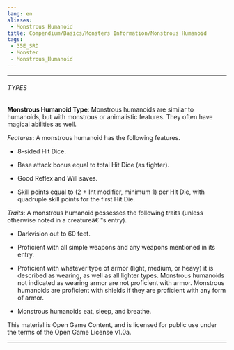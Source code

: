 ```yaml
---
lang: en
aliases:
 - Monstrous Humanoid
title: Compendium/Basics/Monsters Information/Monstrous Humanoid
tags: 
 - 35E_SRD
 - Monster
 - Monstrous_Humanoid
---
```






---



###### TYPES



**Monstrous Humanoid Type**: Monstrous humanoids are similar to humanoids, but with monstrous or animalistic features. They often have magical abilities as well.



_Features_: A monstrous humanoid has the following features.



- 8-sided Hit Dice.

    

- Base attack bonus equal to total Hit Dice (as fighter).

    

- Good Reflex and Will saves.

    

- Skill points equal to (2 + Int modifier, minimum 1) per Hit Die, with quadruple skill points for the first Hit Die.

    



_Traits_: A monstrous humanoid possesses the following traits (unless otherwise noted in a creatureâ€™s entry).



- Darkvision out to 60 feet.

    

- Proficient with all simple weapons and any weapons mentioned in its entry.

    

- Proficient with whatever type of armor (light, medium, or heavy) it is described as wearing, as well as all lighter types. Monstrous humanoids not indicated as wearing armor are not proficient with armor. Monstrous humanoids are proficient with shields if they are proficient with any form of armor.

    

- Monstrous humanoids eat, sleep, and breathe.

    

This material is Open Game Content, and is licensed for public use under the terms of the Open Game License v1.0a.

---

  